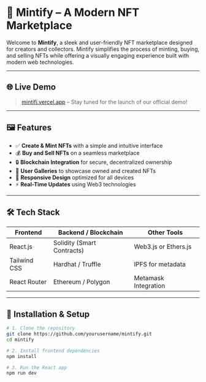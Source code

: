 # 🚀 Mintify – A Modern NFT Marketplace

Welcome to **Mintify**, a sleek and user-friendly NFT marketplace designed for creators and collectors. Mintify simplifies the process of minting, buying, and selling NFTs while offering a visually engaging experience built with modern web technologies.

---

## 🌐 Live Demo

>  [mintifi.vercel.app](mintifi.vercel.app)  – Stay tuned for the launch of our official demo!

---

## 🖼️ Features

- ✅ **Create & Mint NFTs** with a simple and intuitive interface
- 💰 **Buy and Sell NFTs** on a seamless marketplace
- 🔒 **Blockchain Integration** for secure, decentralized ownership
- 🎨 **User Galleries** to showcase owned and created NFTs
- 🌈 **Responsive Design** optimized for all devices
- ⚡ **Real-Time Updates** using Web3 technologies

---

## 🛠️ Tech Stack

| Frontend        | Backend / Blockchain   | Other Tools        |
|-----------------|------------------------|--------------------|
| React.js        | Solidity (Smart Contracts) | Web3.js or Ethers.js |
| Tailwind CSS    | Hardhat / Truffle      | IPFS for metadata  |
| React Router    | Ethereum / Polygon     | Metamask Integration |

---

## 🚧 Installation & Setup

```bash
# 1. Clone the repository
git clone https://github.com/yourusername/mintify.git
cd mintify

# 2. Install frontend dependencies
npm install

# 3. Run the React app
npm run dev
